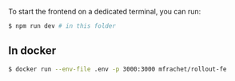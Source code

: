 To start the frontend on a dedicated terminal, you can run:

```sh
$ npm run dev # in this folder
```

## In docker

```sh
$ docker run --env-file .env -p 3000:3000 mfrachet/rollout-fe
```
